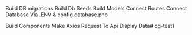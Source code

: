 Build DB migrations
Build Db Seeds
Build Models
Connect Routes
Connect Database Via .ENV & config.database.php

Build Components
Make Axios Request To Api
Display Data# cg-test1
